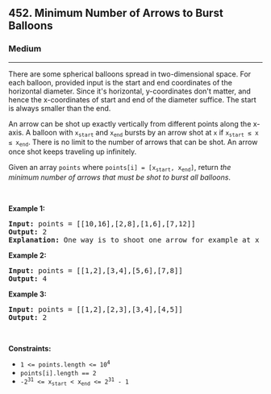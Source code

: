 <h2>452. Minimum Number of Arrows to Burst Balloons</h2><h3>Medium</h3><hr><div style="user-select: auto;"><p style="user-select: auto;">There are some spherical balloons spread in two-dimensional space. For each balloon, provided input is the start and end coordinates of the horizontal diameter. Since it's horizontal, y-coordinates don't matter, and hence the x-coordinates of start and end of the diameter suffice. The start is always smaller than the end.</p>

<p style="user-select: auto;">An arrow can be shot up exactly vertically from different points along the x-axis. A balloon with <code style="user-select: auto;">x<sub style="user-select: auto;">start</sub></code> and <code style="user-select: auto;">x<sub style="user-select: auto;">end</sub></code> bursts by an arrow shot at <code style="user-select: auto;">x</code> if <code style="user-select: auto;">x<sub style="user-select: auto;">start</sub> ≤ x ≤ x<sub style="user-select: auto;">end</sub></code>. There is no limit to the number of arrows that can be shot. An arrow once shot keeps traveling up infinitely.</p>

<p style="user-select: auto;">Given an array <code style="user-select: auto;">points</code> where <code style="user-select: auto;">points[i] = [x<sub style="user-select: auto;">start</sub>, x<sub style="user-select: auto;">end</sub>]</code>, return <em style="user-select: auto;">the minimum number of arrows that must be shot to burst all balloons</em>.</p>

<p style="user-select: auto;">&nbsp;</p>
<p style="user-select: auto;"><strong style="user-select: auto;">Example 1:</strong></p>

<pre style="user-select: auto;"><strong style="user-select: auto;">Input:</strong> points = [[10,16],[2,8],[1,6],[7,12]]
<strong style="user-select: auto;">Output:</strong> 2
<strong style="user-select: auto;">Explanation:</strong> One way is to shoot one arrow for example at x = 6 (bursting the balloons [2,8] and [1,6]) and another arrow at x = 11 (bursting the other two balloons).
</pre>

<p style="user-select: auto;"><strong style="user-select: auto;">Example 2:</strong></p>

<pre style="user-select: auto;"><strong style="user-select: auto;">Input:</strong> points = [[1,2],[3,4],[5,6],[7,8]]
<strong style="user-select: auto;">Output:</strong> 4
</pre>

<p style="user-select: auto;"><strong style="user-select: auto;">Example 3:</strong></p>

<pre style="user-select: auto;"><strong style="user-select: auto;">Input:</strong> points = [[1,2],[2,3],[3,4],[4,5]]
<strong style="user-select: auto;">Output:</strong> 2
</pre>

<p style="user-select: auto;">&nbsp;</p>
<p style="user-select: auto;"><strong style="user-select: auto;">Constraints:</strong></p>

<ul style="user-select: auto;">
	<li style="user-select: auto;"><code style="user-select: auto;">1 &lt;= points.length &lt;= 10<sup style="user-select: auto;">4</sup></code></li>
	<li style="user-select: auto;"><code style="user-select: auto;">points[i].length == 2</code></li>
	<li style="user-select: auto;"><code style="user-select: auto;">-2<sup style="user-select: auto;">31</sup> &lt;= x<sub style="user-select: auto;">start</sub> &lt; x<sub style="user-select: auto;">end</sub> &lt;= 2<sup style="user-select: auto;">31</sup> - 1</code></li>
</ul>
</div>